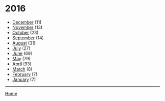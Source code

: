 # 2016

  * [December](./2016-12.md) (11)
  * [November](./2016-11.md) (13)
  * [October](./2016-10.md) (23)
  * [September](./2016-09.md) (14)
  * [August](./2016-08.md) (31)
  * [July](./2016-07.md) (27)
  * [June](./2016-06.md) (69)
  * [May](./2016-05.md) (79)
  * [April](./2016-04.md) (93)
  * [March](./2016-03.md) (8)
  * [February](./2016-02.md) (7)
  * [January](./2016-01.md) (7)

----

[Home](../)
